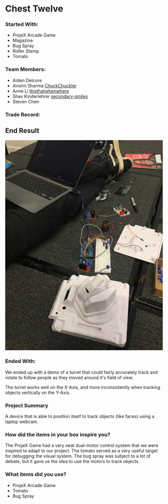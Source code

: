 # Chest Twelve

### Started With:
 
- ProjeX Arcade Game
- Magazine
- Bug Spray
- Roller Stamp
- Tomato

### Team Members:

- Aiden Delcore
- Avishn Sharma [ChuckChuckler](https://github.com/ChuckChuckler)
- Anne Li [thisthatwhenwhere](https://github.com/thisthatwhenwhere)
- Shav Kinderlehrer [secondary-smiles](https://github.com/secondary-smiles)
- Steven Chen 

### Trade Record:

## End Result

![The face tracker being calibrated and programmed.](face-tracker.jpg)

### Ended With:

We ended up with a demo of a turret that could fairly accurately track and rotate to follow people as they moved around it's field of view.

The turret works well on the X-Axis, and more inconsistently when tracking objects vertically on the Y-Axis.

### Project Summary

A device that is able to position itself to track objects (like faces) using a laptop webcam.

### How did the items in your box inspire you?

The ProjeX Game had a very neat dual-motor control system that we were inspired to adapt to our project. The tomato served as a very useful target for debugging the visual system. The bug spray was subject to a lot of debate, but it gave us the idea to use the motors to track objects.

### What items did you use?

- ProjeX Arcade Game
- Tomato
- Bug Spray

